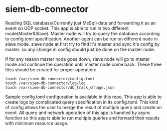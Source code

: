 # siem-db-connector
Reading SQL database(Currently just MsSql) data and forwarding it as an event on UDP socket. This app is able to run in two different mode(Master&Slave). Master node will try to query the database according to config.toml specification. Another agent can be run on different node in slave mode. slave node at first try to find it's master and sync it's config by master. so any change in config should just be done on the master node.

If for any reason master node goes down, slave node will go to master mode and continue the operation until master node come back. These three files should be created for proper operation:
```
touch /var/siem-db-connector/config.toml
touch /var/siem-db-connector/log/log
touch /var/siem-db-connector/db_track_chnage.json
```
Sample config.toml configuration is available in this repo.
This app is able to create logs by complicated query specification in its config.toml.
This kind of config allows the user to merge the result of multiple query and create an event.
All query and network operation of this app is handled by async function so this app is able to run multiple queries and forward their results with minimum resource usage.
